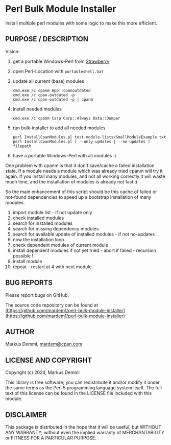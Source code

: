 # Perl Bulk Module Installer

Install multiple perl modules with some logic to make this more efficient.

## PURPOSE / DESCRIPTION

Vision:

1. get a portable Windows-Perl from [Strawberry](https://strawberryperl.com/releases.html)

2. open Perl-Location with `portableshell.bat`

3. update all current (base) modules

   ```
   cmd.exe /c cpanm App::cpanoutdated
   cmd.exe /c cpan-outdated -p
   cmd.exe /c cpan-outdated -p | cpanm
   ```

4. install needed modules

   `cmd.exe /c cpanm Carp Carp::Always Data::Dumper`

5. run bulk-installer to add all needed modules

   `perl InstallCpanModules.pl test-module-lists/SmallModuleExample.txt`
   `perl InstallCpanModules.pl [ --only-updates | --no-updates ] filepath`

6. have a portable Windows-Perl with all modules :)

One problem with cpanm is that it don't save/cache a failed installation state.
If a module needs a module which was already tried cpanm will try it again.
If you install many modules, and not all working correctly it will waste much
time, and the installation of modules is already not fast :(

So the main enhancement of this script should be this cache of failed
or not-found dependencies to speed up a bootstrap installation of many modules.

1. import module list - if not update only
2. check installed modules
3. search for installed modules
4. search for missing dependency modules
5. search for available update of installed modules - if not no-updates
6. now the installation loop
7. check dependent modules of current module
8. install dependent modules if not yet tried - abort if failed - recursion possible !
9. install module
10. repeat - restart at 4 with next module.

## BUG REPORTS

Please report bugs on GitHub.

The source code repository can be found
at [https://github.com/mardem1/perl-bulk-module-installer](https://github.com/mardem1/perl-bulk-module-installer)

## AUTHOR

Markus Demml, mardem@cpan.com

## LICENSE AND COPYRIGHT

Copyright (c) 2024, Markus Demml

This library is free software; you can redistribute it and/or modify it
under the same terms as the Perl 5 programming language system itself.
The full text of this license can be found in the LICENSE file included
with this module.

## DISCLAIMER

This package is distributed in the hope that it will be useful, but WITHOUT
ANY WARRANTY; without even the implied warranty of MERCHANTABILITY or FITNESS
FOR A PARTICULAR PURPOSE.
